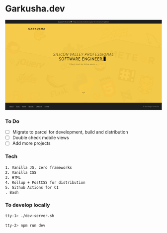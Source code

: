 # Garkusha.dev

<img src="https://github.com/sergio-garkusha/garkusha.dev/blob/main/assets/images/Github-showcase.png?raw=true">

### To Do

- [ ] Migrate to parcel for development, build and distribution
- [ ] Double check mobile views
- [ ] Add more projects

### Tech

```
1. Vanilla JS, zero frameworks
2. Vanilla CSS
3. HTML
4. Rollup + PostCSS for distribution
5. Github Actions for CI
. Bash
```

### To develop locally

```sh
tty-1> ./dev-server.sh
```

```sh
tty-2> npm run dev
```
